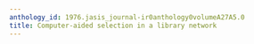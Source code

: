 ```yaml
---
anthology_id: 1976.jasis_journal-ir0anthology0volumeA27A5.0
title: Computer-aided selection in a library network
---
```

